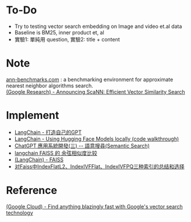 # To-Do
- Try to testing vector search embedding on Image and video et.al data
- Baseline is BM25, inner product et, al
- 實驗1: 單純用 question, 實驗2: title + content

# Note
[ann-benchmarks.com](https://ann-benchmarks.com/index.html) : a benchmarking environment for approximate nearest neighbor algorithms search.  
[(Google Research) - Announcing ScaNN: Efficient Vector Similarity Search](https://ai.googleblog.com/2020/07/announcing-scann-efficient-vector.html)  

# Implement
- [LangChain - 打造自己的GPT](https://zhuanlan.zhihu.com/p/619470408)
- [LangChain - Using Hugging Face Models locally (code walkthrough)](https://www.youtube.com/watch?v=Kn7SX2Mx_Jk)
- [ChatGPT 應用系統開發(三) -- 語意搜尋(Semantic Search)](https://ithelp.ithome.com.tw/articles/10312610?sc=rss.qu)
- [langchain FAISS 的 余弦相似度比较](https://blog.csdn.net/weixin_43913406/article/details/131215407)
- [(LangChain) - FAISS](https://python.langchain.com/docs/modules/data_connection/vectorstores/integrations/faiss)
- [对Faiss中IndexFlatL2、IndexIVFFlat、IndexIVFPQ三种索引的总结和选择](https://blog.csdn.net/qysh123/article/details/118565275)

# Reference
[(Google Cloud) - Find anything blazingly fast with Google's vector search technology](https://cloud.google.com/blog/topics/developers-practitioners/find-anything-blazingly-fast-googles-vector-search-technology)  
